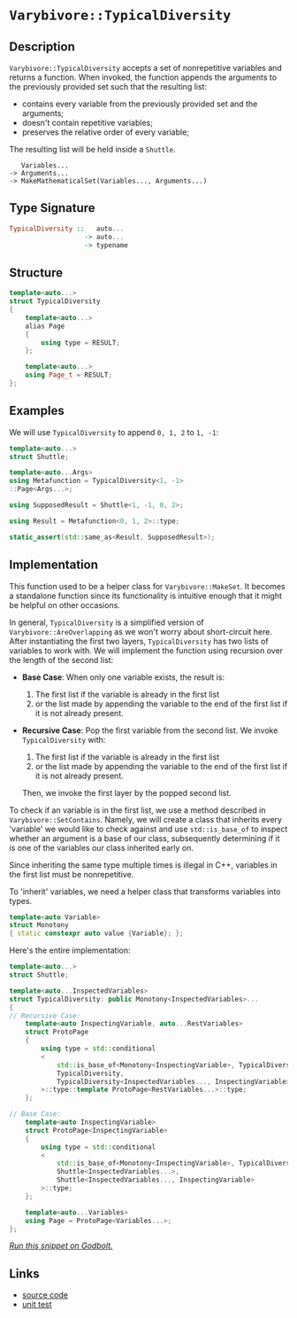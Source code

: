 <!-- Copyright 2024 Feng Mofan
SPDX-License-Identifier: Apache-2.0 -->

# `Varybivore::TypicalDiversity`

## Description

`Varybivore::TypicalDiversity` accepts a set of nonrepetitive variables and returns a function.
When invoked, the function appends the arguments to the previously provided set such that the resulting list:

- contains every variable from the previously provided set and the arguments;
- doesn't contain repetitive variables;
- preserves the relative order of every variable;

The resulting list will be held inside a `Shuttle`.

<pre><code>   Variables...
-> Arguments...
-> MakeMathematicalSet(Variables..., Arguments...)</code></pre>

## Type Signature

```Haskell
TypicalDiversity ::   auto...
                   -> auto...
                   -> typename
```

## Structure

```C++
template<auto...>
struct TypicalDiversity
{
    template<auto...>
    alias Page
    {
        using type = RESULT;
    };

    template<auto...>
    using Page_t = RESULT;
};
```

## Examples

We will use `TypicalDiversity` to append `0, 1, 2` to `1, -1`:

```C++
template<auto...>
struct Shuttle;

template<auto...Args>
using Metafunction = TypicalDiversity<1, -1>
::Page<Args...>;

using SupposedResult = Shuttle<1, -1, 0, 2>;

using Result = Metafunction<0, 1, 2>::type;

static_assert(std::same_as<Result, SupposedResult>);
```

## Implementation

This function used to be a helper class for `Varybivore::MakeSet`.
It becomes a standalone function since its functionality is intuitive enough that it might be helpful on other occasions.

In general, `TypicalDiversity` is a simplified version of `Varybivore::AreOverlapping` as we won't worry about short-circuit here.
After instantiating the first two layers, `TypicalDiversity` has two lists of variables to work with.
We will implement the function using recursion over the length of the second list:

- **Base Case**: When only one variable exists, the result is:

  1. The first list if the variable is already in the first list
  2. or the list made by appending the variable to the end of the first list if it is not already present.

- **Recursive Case**: Pop the first variable from the second list. We invoke `TypicalDiversity` with:

  1. The first list if the variable is already in the first list
  2. or the list made by appending the variable to the end of the first list if it is not already present.
  
  Then, we invoke the first layer by the popped second list.

To check if an variable is in the first list, we use a method described in `Varybivore::SetContains`.
Namely, we will create a class that inherits every 'variable' we would like to check against and use `std::is_base_of` to inspect whether an argument is a base of our class, subsequently determining if it is one of the variables our class inherited early on.

Since inheriting the same type multiple times is illegal in C++, variables in the first list must be nonrepetitive.

To 'inherit' variables, we need a helper class that transforms variables into types.

```C++
template<auto Variable>
struct Monotony
{ static constexpr auto value {Variable}; };
```

Here's the entire implementation:

```C++
template<auto...>
struct Shuttle;

template<auto...InspectedVariables>
struct TypicalDiversity: public Monotony<InspectedVariables>...
{
// Recursive Case:
    template<auto InspectingVariable, auto...RestVariables>
    struct ProtoPage
    {
        using type = std::conditional
        <
            std::is_base_of<Monotony<InspectingVariable>, TypicalDiversity>::value, 
            TypicalDiversity, 
            TypicalDiversity<InspectedVariables..., InspectingVariable>
        >::type::template ProtoPage<RestVariables...>::type;
    };

// Base Case:
    template<auto InspectingVariable>
    struct ProtoPage<InspectingVariable>
    {
        using type = std::conditional
        <
            std::is_base_of<Monotony<InspectingVariable>, TypicalDiversity>::value, 
            Shuttle<InspectedVariables...>, 
            Shuttle<InspectedVariables..., InspectingVariable>
        >::type;
    };

    template<auto...Variables>
    using Page = ProtoPage<Variables...>;
};
```

[*Run this snippet on Godbolt.*](https://godbolt.org/#z:OYLghAFBqd5QCxAYwPYBMCmBRdBLAF1QCcAaPECAMzwBtMA7AQwFtMQByARg9KtQYEAysib0QXACx8BBAKoBnTAAUAHpwAMvAFYTStJg1DIApACYAQuYukl9ZATwDKjdAGFUtAK4sGIAKwAzKSuADJ4DJgAcj4ARpjEAQAcpAAOqAqETgwe3r4BwemZjgLhkTEs8Yn%2BKXaYDtlCBEzEBLk%2BfkG2mPYlDE0tBGXRcQnJts2t7fldCpNDESOVYzUAlLaoXsTI7BzmgRHI3lgA1CaBbl6OtIQAnufYJhoAgk/PBJgsqQYf525MV1QJwAai08ExYvQHm85sQvA4TgBZASoIgMe4vEwAdgsJzmTEcyBOaAYc0wqlSxBOAKIJwAbmIvJgzjjQcRwZDMNiACLnXE8vlvN4fL4/LkXGmoAB0MuhL1h8IIJyECCuBChgSsmJeIu%2BBPF/0BMqlAElSal6h90GyOfQFHLngqEQAVW6pPCiWjcvB0hLFW4gE6pLyQj1IlFo%2B4XM0KC0OTDWsEQu0PY1CnFvAD0mZOACV6ltMr6Tv8lCA3idKyddWK/pKTjG444jDbk5hSNSjTL83NW5z7YFHi8q3iCHCEcpiKjUMomMAucOq9itc8RyOvJkjNW3czztzR%2BgQCgBPg%2BmIK2vK38L5eR3NDyA8AoAPqxJhKZ%2BoKh/ZEMafov5G0tCJgD7DVsA7V13U9b1fWIf0HiPBlvHbM5F1vKsoI9MRYL9O4OxvDCTiwmCfTwggozcID40Tdk2wUY0O2o5tQKTTkHQwxCQAoi0jxrfUTknadZ3nP4ewIMDMAY2VBz4ndBXQlleU1IUXmzE4LHfZlS3YQj%2BN%2BCVAQbc1gJbNjwMIp0lSEogRINZiQMkjilwzRT103YBtwtM5An3e8jxJU9snPNylwuQiMP8x8XzfD8vx/CMBEohyzLo9jB0gt1sK9Mj4LuLjkKZAjQsvFU1Q1KiTJoyTpKlB5itXIjKzKgh1XsqqrRqxjjNjUzWLSiySp87A5ItBTGqvLFlJXPTPj1AzDSIY0aucysNxAwS513XzBKnWytr%2BLqZMeFTMSm8aswAKmum7bszK7rudbAhGdG77rU27Psu97XkxMwDgYI4vFOP4rjofLB1U945trQyluOmEx0VZVVVajUZp1GH9TrLspWeYhgAHIdnnWrdEUwZoqC8QG%2Bh8/cSJw3KEIuLgOwAWi4B0jzsv58cJtNIdO36SY85UvFSIoEx7LxaCVPcUfKg1WZODmOw0DszGhIW3lJzzpdlumkQppgqZp7I/nVk5lc12TuPk7X5WaQln3fJRWggKKFFYTAXYHNx9YIDshHFyX0ADh5Vj5Dh1loTh/F4PwOC0UhUE4NxrGsPFNm2Xd/p4UgCE0aP1gAawCMwpSxMxJCSJJ/A0ABOfwzA0AA2JJgljjhJF4FgJA0dXE%2BT1OOF4BQQHVwuk%2Bj0g4FgGBEBATYCGDQOKAgNAvjoBIom9zhVCSVu2dbyQTmAZAiSkKUzF4BNCBIPBD1Z/hBBEMR2CkGRBEUFR1Gn0hdCswAO7ECYKkTgPAY5xwTkXFOnAADyVxV4nC/CcA%2BR8T5nwvlbSQ18TgQA8FvegVJ9hcFWLwKeWh1gQCQJvd0xDyCUDodvRIwApBmD4HQD48FKCxFgbECILQAzcF4AI5gxBbjwNiNoS0EDeCbzYIIeBDBaDCOTlgWIXhgD/FoLQceIjSBYBYIYYA4h/74GIMBX0%2Bjk7kgLB8OR5BBA9FgTcWIoCJEeCwLAsceA%2B4GLgrEDImBuSfBMTcIwRd1hUAMITYEeBMBAPgRaRO%2BcX7CE9B/aQ6Sf5qFgYA/QJiUAZ0sPoPAsRx6QHWKgVIfR9Fs3vHuUwlhrAt14KgOC7IsCVIgOsOoDRnAQFcNMPwrMwiLAqFUPQRQsgCBGdMjIsyGDDEmWMVm/S%2BgDCmJ4DoegNmNHmCs0YiR1nzHmacwYRzlgnL6dnHYEgoEcHjqQIe7TOBoMPsfU%2B59L64LMPg3A98SF53IQXKJ6wECYCYFgRIvTSBl0kIEKUDdAhYkkBoSQ1dW4D38K3Bu%2BhOA91IH3QIXApSty4O3BuSRKX%2BEkFwfwKLW4vNgSPMeE8wXT2oQvGhS8kFXEYRvVARCd57w4C0FgdIsRsyYMSAwW4uANylGS2xp4H5Py/hk9%2BEhsmyFyX/ZOugOEgLAXIx5zzXlwI4IgleVwUFUGpMQSV0rZVHBMVbJVKr8GEPoQkM4/0zCgsoTPXlzCGHrzDWMCVUq2ZuqMIqrg6saCyz9Lw/hgiJGOLEUIqRMiHCOIUYwAgyjVGwI0VonRejHFGPCbsdReBLENGsbAuxyAri7HzhED4Xdk5uI8bcLxdaKHsn8fnQJwTQnGKMBE0AXK%2BCxIUPExJyTGCOPSW/cQn8clKDyf/I1hTInNKsKUtxPTqm1OyPUxpvkj2tOHp0x%2BUl4B9J6MBQZwydn5DGQwdAVypmsxmX0c5aRFl9D/Ws7ovQDmDGA/sgQWyFjlGOXss5n7RkTEuRM5DZCNhbHuThruFrWXvOjS6uV7rFXKqlBoAFargWkqDeC0gkLoVjDhV3IlJKlUYqxIyrEWJAiYskCfVmlq2W2A5cG7l8BeXL1XoKyNxBd5sE4BKzBLAFB0iJHSSjYo5i3zo4/PQ67Mk6s1fq/JIBggmvASI81MD/4jxtcg1BanT4aa0/SXT%2Bo5jeuFb6%2BjgRGNztDf5lhCmwvEJAFpiWz4dMN2fHpggLsnUn04SmnhEA%2BH/2zZmgxuXJHSNkQYwtSiVFqN4OW7RYgq0GJrdOodhiG1WKff/Vt7bHFdpcf/PtQjB0%2BJHY48dShJ3hJAlE%2Bdc5F0JKSSktdsgN1ZPMzug1OgrMHuMCUmwp7n0pwvQIfRmZ/K3ssG0lOD7um7bg34IZP7gPjKQ9chZxRsjAcA9kcDJzINvv6KhvI6HrsIc%2ByhmDaGQetGBzhhQdyP72ZZY5kjqX3Oae095j4vmICAqIPRshFCmMsZhZQR5nGQBmCVYEQI/h670oHhTrE7d4fD04OyyeTGEVYmvrxrgUgG48ZRVwLEBKOCBAc0z0enKqGPJvozt54upPrDgpkZwkggA)

## Links

- [source code](../../../../conceptrodon/descend/varybivore/diversity.hpp)
- [unit test](../../../../tests/unit/varybivore/typical_diversity.test.hpp)
